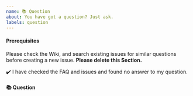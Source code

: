 ```yaml
---
name: 📚 Question
about: You have got a question? Just ask.
labels: question
---
```


#### Prerequisites
Please check the Wiki, and search existing issues for similar questions before creating a new issue.
**Please delete this Section.**

✔️ I have checked the FAQ and issues and found no answer to my question.

#### 📚 Question
